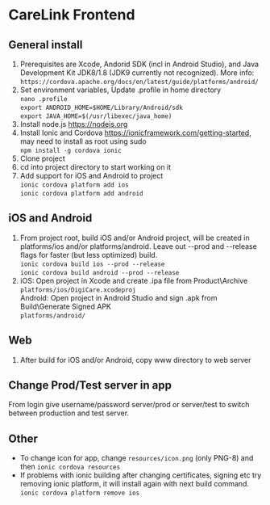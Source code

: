 CareLink Frontend
=================
  
General install  
---------------
1. Prerequisites are Xcode, Andorid SDK (incl in Android Studio), and Java Development Kit JDK8/1.8 (JDK9 currently not recognized). More info:  
`https://cordova.apache.org/docs/en/latest/guide/platforms/android/`  
1. Set environment variables, Update .profile in home directory  
`nano .profile`  
`export ANDROID_HOME=$HOME/Library/Android/sdk`  
`export JAVA_HOME=$(/usr/libexec/java_home)`  
1. Install node.js https://nodejs.org  
1. Install Ionic and Cordova https://ionicframework.com/getting-started, may need to install as root using sudo  
`npm install -g cordova ionic`  
1. Clone project  
1. cd into project directory to start working on it  
1. Add support for iOS and Android to project  
`ionic cordova platform add ios`  
`ionic cordova platform add android`  
  
iOS and Android 
---------------
1. From project root, build iOS and/or Android project, will be created in platforms/ios and/or platforms/android. Leave out --prod and --release flags for faster (but less optimized) build.  
`ionic cordova build ios --prod --release`  
`ionic cordova build android --prod --release`  
1. iOS: Open project in Xcode and create .ipa file from Product\Archive  
`platforms/ios/DigiCare.xcodeproj`  
Android: Open project in Android Studio and sign .apk from Build\Generate Signed APK  
`platforms/android/` 

Web
---
1. After build for iOS and/or Android, copy www directory to web server  
  
Change Prod/Test server in app
------------------------------
From login give username/password server/prod or server/test to switch between production and test server.  
  
Other
-----
- To change icon for app, change `resources/icon.png` (only PNG-8) and then `ionic cordova resources`  
- If problems with ionic building after changing certificates, signing etc try removing ionic platform, it will install again with next build command.  
`ionic cordova platform remove ios`  